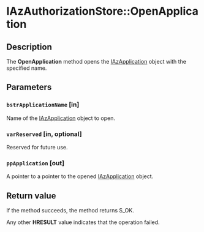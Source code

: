 # IAzAuthorizationStore::OpenApplication

## Description

The **OpenApplication** method opens the [IAzApplication](https://learn.microsoft.com/windows/desktop/api/azroles/nn-azroles-iazapplication) object with the specified name.

## Parameters

### `bstrApplicationName` [in]

Name of the [IAzApplication](https://learn.microsoft.com/windows/desktop/api/azroles/nn-azroles-iazapplication) object to open.

### `varReserved` [in, optional]

Reserved for future use.

### `ppApplication` [out]

A pointer to a pointer to the opened [IAzApplication](https://learn.microsoft.com/windows/desktop/api/azroles/nn-azroles-iazapplication) object.

## Return value

 If the method succeeds, the method returns S_OK.

Any other **HRESULT** value indicates that the operation failed.